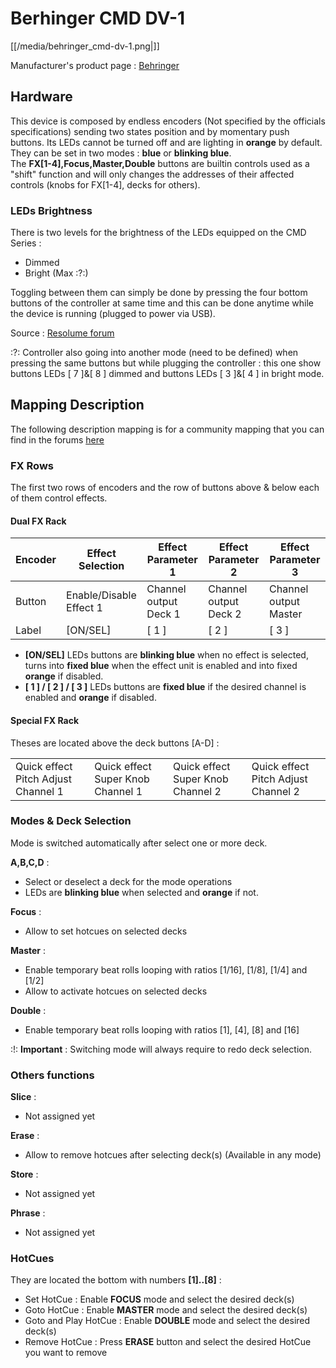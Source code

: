 # Berhinger CMD DV-1

[[/media/behringer_cmd-dv-1.png|]]

Manufacturer's product page :
[Behringer](https://www.music-group.com/Categories/Behringer/Computer-Audio/DJ-Controllers/CMD-DV-1/p/P0AJG)

## Hardware

This device is composed by <span class="underline">endless
encoders</span> (Not specified by the officials specifications) sending
two states position and by momentary push buttons. Its LEDs cannot be
turned off and are lighting in **orange** by default. They can be set in
two modes : **blue** or **blinking blue**.  
The **FX\[1-4\],Focus,Master,Double** buttons are builtin controls used
as a "shift" function and will only changes the addresses of their
affected controls (knobs for FX\[1-4\], decks for others).

### LEDs Brightness

There is two levels for the brightness of the LEDs equipped on the CMD
Series :

  - Dimmed
  - Bright (Max :?:)

Toggling between them can simply be done by pressing the four bottom
buttons of the controller at same time and this can be done anytime
while the device is running (plugged to power via USB).

Source : [Resolume
forum](http://resolume.com/forum/viewtopic.php?f=7&t=10639#p42068)

:?: Controller also going into another mode (need to be defined) when
pressing the same buttons but while plugging the controller : this one
show buttons LEDs \[ 7 \]&\[ 8 \] dimmed and buttons LEDs \[ 3 \]&\[ 4
\] in bright mode.

## Mapping Description

The following description mapping is for a community mapping that you
can find in the forums
[here](http://www.mixxx.org/forums/viewtopic.php?f=7&t=7910)

### FX Rows

The first two rows of encoders and the row of buttons above & below each
of them control effects.

#### Dual FX Rack

| Encoder | Effect Selection        | Effect Parameter 1    | Effect Parameter 2    | Effect Parameter 3    |
| ------- | ----------------------- | --------------------- | --------------------- | --------------------- |
| Button  | Enable/Disable Effect 1 | Channel output Deck 1 | Channel output Deck 2 | Channel output Master |
| Label   | \[ON/SEL\]              | \[ 1 \]               | \[ 2 \]               | \[ 3 \]               |

  - **\[ON/SEL\]** LEDs buttons are **blinking blue** when
    <span class="underline">no effect is selected</span>, turns into
    **fixed blue** when the <span class="underline">effect unit is
    enabled</span> and into fixed **orange** if
    <span class="underline">disabled</span>.
  - **\[ 1 \] / \[ 2 \] / \[ 3 \]** LEDs buttons are **fixed blue** if
    the desired <span class="underline">channel is enabled</span> and
    **orange** if <span class="underline">disabled</span>.

#### Special FX Rack

Theses are located above the deck buttons \[A-D\] :

|                                     |                                   |                                   |                                     |
| ----------------------------------- | --------------------------------- | --------------------------------- | ----------------------------------- |
| Quick effect Pitch Adjust Channel 1 | Quick effect Super Knob Channel 1 | Quick effect Super Knob Channel 2 | Quick effect Pitch Adjust Channel 2 |

### Modes & Deck Selection

Mode is switched automatically after select one or more deck.

**A,B,C,D** :

  - Select or deselect a deck for the mode operations
  - LEDs are **blinking blue** when
    <span class="underline">selected</span> and **orange** if
    <span class="underline">not</span>.

**Focus** :

  - Allow to set hotcues on selected decks

**Master** :

  - Enable temporary beat rolls looping with ratios \[1/16\], \[1/8\],
    \[1/4\] and \[1/2\]
  - Allow to activate hotcues on selected decks

**Double** :

  - Enable temporary beat rolls looping with ratios \[1\], \[4\], \[8\]
    and \[16\]

  
:\!: **Important** : Switching mode will always require to redo deck
selection.

### Others functions

**Slice** :

  - Not assigned yet

**Erase** :

  - Allow to remove hotcues after selecting deck(s) (Available in any
    mode)

**Store** :

  - Not assigned yet

**Phrase** :

  - Not assigned yet

### HotCues

They are located the bottom with numbers **\[1\]..\[8\]** :

  - <span class="underline">Set</span> HotCue : Enable **FOCUS** mode
    and select the desired deck(s)
  - <span class="underline">Goto</span> HotCue : Enable **MASTER** mode
    and select the desired deck(s)
  - <span class="underline">Goto and Play</span> HotCue : Enable
    **DOUBLE** mode and select the desired deck(s)
  - <span class="underline">Remove</span> HotCue : Press **ERASE**
    button and select the desired HotCue you want to remove

